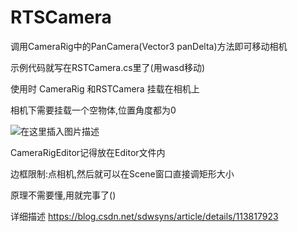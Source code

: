 # RTSCamera
调用CameraRig中的PanCamera(Vector3 panDelta)方法即可移动相机

示例代码就写在RSTCamera.cs里了(用wasd移动)

使用时 CameraRig 和RSTCamera 挂载在相机上

相机下需要挂载一个空物体,位置角度都为0

![在这里插入图片描述](https://img-blog.csdnimg.cn/20210215190321270.png?x-oss-process=image/watermark,type_ZmFuZ3poZW5naGVpdGk,shadow_10,text_aHR0cHM6Ly9ibG9nLmNzZG4ubmV0L3Nkd3N5bnM=,size_16,color_FFFFFF,t_70#pic_center)

CameraRigEditor记得放在Editor文件内

边框限制:点相机,然后就可以在Scene窗口直接调矩形大小

原理不需要懂,用就完事了()

详细描述
https://blog.csdn.net/sdwsyns/article/details/113817923
